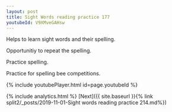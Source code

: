 ```yaml
---
layout: post
title: Sight Words reading practice 177
youtubeId: V9XMveGAHsw
---
```

 
 
Helps to learn sight words and their spelling.

Opportunitiy to repeat the spelling. 

Practice spelling. 
 
Practice for spelling bee competitions. 
 
{% include youtubePlayer.html id=page.youtubeId %}
 
 
{% include analytics.html %} 
[Next]({{ site.baseurl }}{% link  split2/_posts/2019-11-01-Sight words reading practice 214.md%})
 
